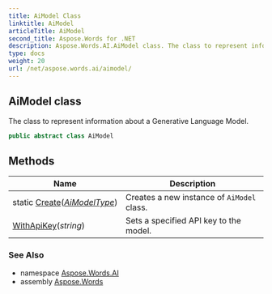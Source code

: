 ```yaml
---
title: AiModel Class
linktitle: AiModel
articleTitle: AiModel
second_title: Aspose.Words for .NET
description: Aspose.Words.AI.AiModel class. The class to represent information about a Generative Language Model in C#.
type: docs
weight: 20
url: /net/aspose.words.ai/aimodel/
---
```

## AiModel class

The class to represent information about a Generative Language Model.

```csharp
public abstract class AiModel
```

## Methods

| Name | Description |
| --- | --- |
| static [Create](../../aspose.words.ai/aimodel/create/)(*[AiModelType](../aimodeltype/)*) | Creates a new instance of `AiModel` class. |
| [WithApiKey](../../aspose.words.ai/aimodel/withapikey/)(*string*) | Sets a specified API key to the model. |

### See Also

* namespace [Aspose.Words.AI](../../aspose.words.ai/)
* assembly [Aspose.Words](../../)

